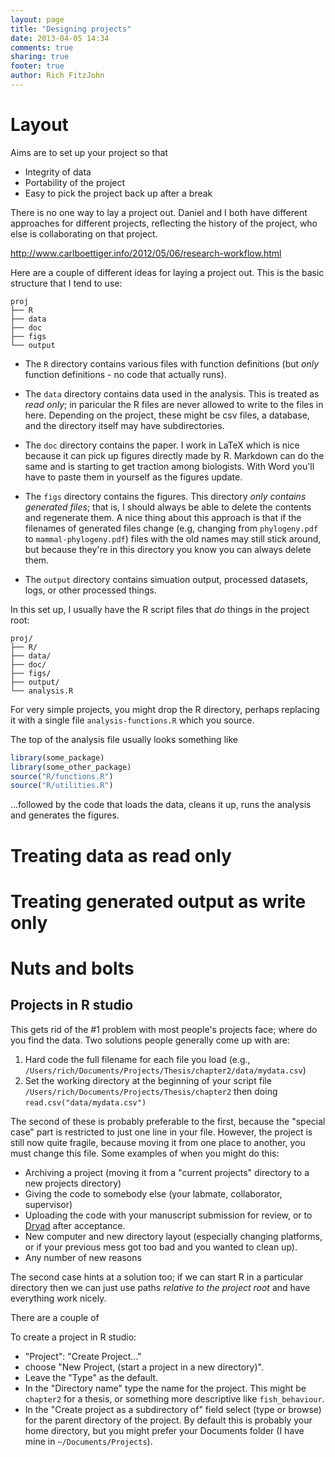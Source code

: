 ```yaml
---
layout: page
title: "Designing projects"
date: 2013-04-05 14:34
comments: true
sharing: true
footer: true
author: Rich FitzJohn
---
```


# Layout

Aims are to set up your project so that

* Integrity of data
* Portability of the project
* Easy to pick the project back up after a break

There is no one way to lay a project out.  Daniel and I both have
different approaches for different projects, reflecting the history of
the project, who else is collaborating on that project.

http://www.carlboettiger.info/2012/05/06/research-workflow.html

Here are a couple of different ideas for laying a project out.  This
is the basic structure that I tend to use:

```
proj
├── R
├── data
├── doc
├── figs
└── output
```

* The `R` directory contains various files with function definitions
  (but *only* function definitions - no code that actually runs).

* The `data` directory contains data used in the analysis.  This is
  treated as *read only*; in paricular the R files are never allowed
  to write to the files in here.  Depending on the project, these
  might be csv files, a database, and the directory itself may have
  subdirectories.
  
* The `doc` directory contains the paper.  I work in LaTeX which is
  nice because it can pick up figures directly made by R.  Markdown
  can do the same and is starting to get traction among biologists.
  With Word you'll have to paste them in yourself as the figures
  update.
  
* The `figs` directory contains the figures.  This directory *only
  contains generated files*; that is, I should always be able to
  delete the contents and regenerate them.  A nice thing about this
  approach is that if the filenames of generated files change (e.g,
  changing from `phylogeny.pdf` to `mammal-phylogeny.pdf`) files with
  the old names may still stick around, but because they're in this
  directory you know you can always delete them.
  
* The `output` directory contains simuation output, processed
  datasets, logs, or other processed things.
  
In this set up, I usually have the R script files that *do* things in
the project root:

```
proj/
├── R/
├── data/
├── doc/
├── figs/
├── output/
└── analysis.R
```

For very simple projects, you might drop the R directory, perhaps
replacing it with a single file `analysis-functions.R` which you
source.

The top of the analysis file usually looks something like

```r
library(some_package)
library(some_other_package)
source("R/functions.R")
source("R/utilities.R")
```

...followed by the code that loads the data, cleans it up, runs the
analysis and generates the figures.




# Treating data as read only

# Treating generated output as write only

# Nuts and bolts

## Projects in R studio

This gets rid of the #1 problem with most people's projects face;
where do you find the data.  Two solutions people generally come up
with are:

1. Hard code the full filename for each file you load (e.g.,
`/Users/rich/Documents/Projects/Thesis/chapter2/data/mydata.csv`)
2. Set the working directory at the beginning of your script file
`/Users/rich/Documents/Projects/Thesis/chapter2` then doing
`read.csv("data/mydata.csv")`

The second of these is probably preferable to the first, because the
"special case" part is restricted to just one line in your file.
However, the project is still now quite fragile, because moving it
from one place to another, you must change this file.  Some examples
of when you might do this:

* Archiving a project (moving it from a "current projects" directory
  to a new projects directory)
* Giving the code to somebody else (your labmate, collaborator, supervisor)
* Uploading the code with your manuscript submission for review, or to
  [Dryad](http://datadryad.org/) after acceptance.
* New computer and new directory layout (especially changing
  platforms, or if your previous mess got too bad and you wanted to
  clean up).
* Any number of new reasons

The second case hints at a solution too; if we can start R in a
particular directory then we can just use paths *relative to the
project root* and have everything work nicely.

There are a couple of 


To create a project in R studio:

  - "Project": "Create Project..."
  - choose "New Project, (start a project in a new directory)".
  - Leave the "Type" as the default.
  - In the "Directory name" type the name for the project.  This might
    be `chapter2` for a thesis, or something more descriptive like
    `fish_behaviour`.
  - In the "Create project as a subdirectory of" field select (type or
    browse) for the parent directory of the project.  By default this
    is probably your home directory, but you might prefer your
    Documents folder (I have mine in `~/Documents/Projects`).


